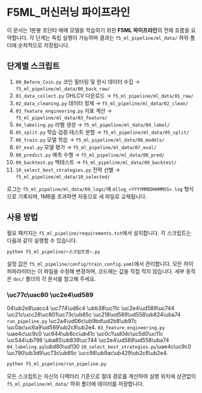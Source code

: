 # F5ML_머신러닝 파이프라인

이 문서는 1분봉 초단타 매매 모델을 학습하기 위한 **F5ML 파이프라인**의 전체 흐름을 요약합니다. 각 단계는 독립 실행이 가능하며 결과는 `f5_ml_pipeline/ml_data/` 하위 폴더에 순차적으로 저장됩니다.

## 단계별 스크립트

1. `00_Before_Coin.py` 코인 필터링 및 원시 데이터 수집 → `f5_ml_pipeline/ml_data/00_back_raw/`
2. `01_data_collect.py` OHLCV 다운로드 → `f5_ml_pipeline/ml_data/01_raw/`
3. `02_data_cleaning.py` 데이터 정제 → `f5_ml_pipeline/ml_data/02_clean/`
4. `03_feature_engineering.py` 지표 계산 → `f5_ml_pipeline/ml_data/03_feature/`
5. `04_labeling.py` 라벨 생성 → `f5_ml_pipeline/ml_data/04_label/`
6. `05_split.py` 학습·검증·테스트 분할 → `f5_ml_pipeline/ml_data/05_split/`
7. `06_train.py` 모델 학습 → `f5_ml_pipeline/ml_data/06_models/`
8. `07_eval.py` 모델 평가 → `f5_ml_pipeline/ml_data/07_eval/`
9. `08_predict.py` 예측 수행 → `f5_ml_pipeline/ml_data/08_pred/`
10. `09_backtest.py` 백테스트 → `f5_ml_pipeline/ml_data/09_backtest/`
11. `10_select_best_strategies.py` 전략 선별 → `f5_ml_pipeline/ml_data/10_selected/`

로그는 `f5_ml_pipeline/ml_data/09_logs/`에 `mllog_<YYYYMMDDHHMMSS>.log` 형식으로 기록되며, 1MB를 초과하면 자동으로 새 파일로 교체됩니다.

## 사용 방법

필요 패키지는 `f5_ml_pipeline/requirements.txt`에서 설치합니다. 각 스크립트는 다음과 같이 실행할 수 있습니다.

```bash
python f5_ml_pipeline/<스크립트명>.py
```

설정 값은 `f5_ml_pipeline/config/train_config.yaml`에서 관리합니다.
모든 하이퍼파라미터는 이 파일을 수정해 변경하며, 코드에는 값을 직접 적지 않습니다.
세부 동작은 `doc/` 폴더의 각 문서를 참고해 주세요.

### \uc77c\uac80 \uc2e4\ud589

04\ub2e8\uacc4 \uc774\ud6c4 \ubb38\uc11c \uc2e4\ud589\uc744 \uc21c\ucc28\uc801\uc73c\ub85c \uc218\ud589\ud558\ub824\uba74 `run_pipeline.py` \uc2a4\ud06c\ub9bd\ud2b8\ub97c \uc0ac\uc6a9\ud569\ub2c8\ub2e4. `03_feature_engineering.py` \uae4c\uc9c0 \uc644\ub8cc\ub41c \uc0c1\ud0dc\uc5d0\uc11c \uc544\ub798 \uba85\ub839\uc744 \uc2e4\ud589\ud558\uba74 `04_labeling.py`\ubd80\ud130 `10_select_best_strategies.py`\uae4c\uc9c0 \uc790\ub3d9\uc73c\ub85c \ucc98\ub9ac\ub429\ub2c8\ub2e4.

```bash
python f5_ml_pipeline/run_pipeline.py
```
모든 스크립트는 자신의 디렉터리 기준으로 절대 경로를 계산하여 실행 위치에 상관없이 `f5_ml_pipeline/ml_data/` 하위 폴더에 데이터를 저장합니다.
